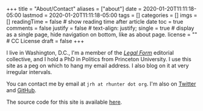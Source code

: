 +++
title = "About/Contact"
aliases = ["about"]
date = 2020-01-20T11:11:18-05:00
lastmod = 2020-01-20T11:11:18-05:00
tags = []
categories = []
imgs = []
readingTime = false  # show reading time after article date
toc = true
comments = false
justify = false  # text-align: justify;
single = true  # display as a single page, hide navigation on bottom, like as about page.
license = ""  # CC License
draft = false
+++

I live in Washington, D.C., I'm a member of the [_Legal Form_](https://legalform.blog) editorial collective, and I hold a PhD in Politics from Princeton University. I use this site as a peg on which to hang my email address. I also blog on it at very irregular intervals.

You can contact me by email at `jrh at rhunter dot org`. I'm also on [Twitter](https://twitter.com/jrobhunter) and [GitHub](https://github.com/jrhunter).

The source code for this site is available [here](https://github.com/jrhunter/rhunter).
